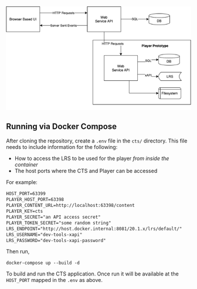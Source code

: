 ![Architecture Diagram](arch.png)

## Running via Docker Compose

After cloning the repository, create a `.env` file in the `cts/` directory. This file needs to include information for the following:

* How to access the LRS to be used for the player *from inside the container*
* The host ports where the CTS and Player can be accessed

For example:

```
HOST_PORT=63399
PLAYER_HOST_PORT=63398
PLAYER_CONTENT_URL=http://localhost:63398/content
PLAYER_KEY=cts
PLAYER_SECRET="an API access secret"
PLAYER_TOKEN_SECRET="some random string"
LRS_ENDPOINT="http://host.docker.internal:8081/20.1.x/lrs/default/"
LRS_USERNAME="dev-tools-xapi"
LRS_PASSWORD="dev-tools-xapi-password"
```

Then run,

    docker-compose up --build -d

To build and run the CTS application. Once run it will be available at the `HOST_PORT` mapped in the `.env` as above.
